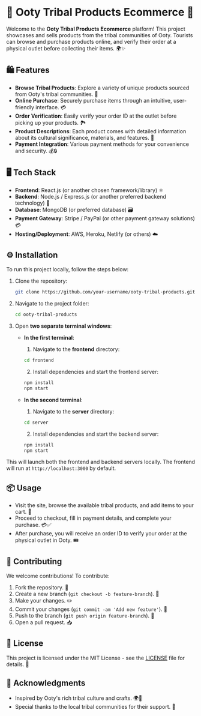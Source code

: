 # 🌿 Ooty Tribal Products Ecommerce 🌿

Welcome to the **Ooty Tribal Products Ecommerce** platform! This project showcases and sells products from the tribal communities of Ooty. Tourists can browse and purchase products online, and verify their order at a physical outlet before collecting their items. 🌍✨

## 🛍️ Features

- **Browse Tribal Products**: Explore a variety of unique products sourced from Ooty's tribal communities. 🌸
- **Online Purchase**: Securely purchase items through an intuitive, user-friendly interface. 💳
- **Order Verification**: Easily verify your order ID at the outlet before picking up your products. 🏞️
- **Product Descriptions**: Each product comes with detailed information about its cultural significance, materials, and features. 📜
- **Payment Integration**: Various payment methods for your convenience and security. 💰🔒
  
## 🖥️ Tech Stack

- **Frontend**: React.js (or another chosen framework/library) ⚛️
- **Backend**: Node.js / Express.js (or another preferred backend technology) 🚀
- **Database**: MongoDB (or preferred database) 🗃️
- **Payment Gateway**: Stripe / PayPal (or other payment gateway solutions) 💳
- **Hosting/Deployment**: AWS, Heroku, Netlify (or others) ☁️
  
## ⚙️ Installation

To run this project locally, follow the steps below:

1. Clone the repository:

    ```bash
    git clone https://github.com/your-username/ooty-tribal-products.git
    ```

2. Navigate to the project folder:

    ```bash
    cd ooty-tribal-products
    ```

3. Open **two separate terminal windows**:

    - **In the first terminal**:
      1. Navigate to the **frontend** directory:
      
        ```bash
        cd frontend
        ```
      
      2. Install dependencies and start the frontend server:
      
        ```bash
        npm install
        npm start
        ```

    - **In the second terminal**:
      1. Navigate to the **server** directory:
      
        ```bash
        cd server
        ```
      
      2. Install dependencies and start the backend server:
      
        ```bash
        npm install
        npm start
        ```

This will launch both the frontend and backend servers locally. The frontend will run at `http://localhost:3000` by default.

## 📦 Usage

- Visit the site, browse the available tribal products, and add items to your cart. 🛒
- Proceed to checkout, fill in payment details, and complete your purchase. 💳✅
- After purchase, you will receive an order ID to verify your order at the physical outlet in Ooty. 🎟️

## 🤝 Contributing

We welcome contributions! To contribute:

1. Fork the repository. 🍴
2. Create a new branch (`git checkout -b feature-branch`). 🌱
3. Make your changes. ✏️
4. Commit your changes (`git commit -am 'Add new feature'`). 💬
5. Push to the branch (`git push origin feature-branch`). 🚀
6. Open a pull request. 📥

## 📜 License

This project is licensed under the MIT License - see the [LICENSE](LICENSE) file for details. 📃

## 🌟 Acknowledgments

- Inspired by Ooty's rich tribal culture and crafts. 🌍🎨
- Special thanks to the local tribal communities for their support. 🙏
